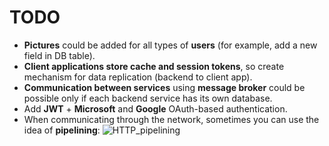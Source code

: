 # TODO 

- **Pictures** could be added for all types of **users** (for example, add a new field in DB table).
- **Client applications store cache and session tokens**, so create mechanism for data replication (backend to client app).
- **Communication between services** using **message broker** could be possible only if each backend service has its own database.
- Add **JWT** + **Microsoft** and **Google** OAuth-based authentication.
- When communicating through the network, sometimes you can use the idea of **pipelining**:
![HTTP_pipelining](https://upload.wikimedia.org/wikipedia/commons/thumb/1/19/HTTP_pipelining2.svg/1200px-HTTP_pipelining2.svg.png)
